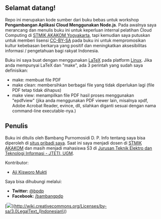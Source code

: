 Selamat datang!
---------------

Repo ini merupakan kode sumber dari buku bebas untuk workshop **Pengambangan Aplikasi Cloud Menggunakan Node.js**. Pada awalnya saya merancang dan menulis buku ini untuk keperluan internal pelatihan Cloud Computing di [STMIK AKAKOM Yogyakarta](http://www.akakom.ac.id), tapi kemudian saya putuskan untuk memberi lisensi [CC-BY-SA](http://freedomdefined.org/Licenses/CC-BY-SA) pada buku ini untuk mempromosikan kultur kebebasan berkarya yang positif dan meningkatkan aksesibilitas informasi / pengetahuan bagi rakyat Indonesia. 

Buku ini saya buat dengan menggunakan [LaTeX](http://www.latex-project.org) pada platform [Linux](http://www.linux.org/). Jika anda mempunyai LaTeX dan "make", ada 3 perintah yang sudah saya definisikan:
* make: membuat file PDF
* make clean: membersihkan berbagai file yang tidak diperlukan lagi (file PDF tetap tidak dihapus)
* make view: menampilkan file PDF hasil proses menggunakan "epdfview" (jika anda menggunakan PDF viewer lain, misalnya xpdf, Adobe Acrobat Reader, evince, dll, silahkan diganti sesuai dengan nama command-line executable-nya.)

Penulis
-------

Buku ini ditulis oleh Bambang Purnomosidi D. P. Info tentang saya bisa diperoleh di [situs pribadi saya](http://bpdp.name). Saat ini saya menjadi dosen di [STMIK AKAKOM](http://www.akakom.ac.id) dan masih menjadi mahasiswa S3 di [Jurusan Teknik Elektro dan Teknologi Informasi - JTETI, UGM](http://pasca.te.ugm.ac.id).

Kontributor:
* [Aji Kisworo Mukti](http://adzymaniac.web.id)

Saya bisa dihubungi melalui:

* **Twitter:** [@bpdp](http://twitter.com/#!/bpdp)
* **Facebook:** [/bambangpdp](http://www.facebook.com/bambangpdp)

[<img src="http://creativecommons.or.id/wp-content/uploads/2012/07/cc-by-sa.jpg">](http://wiki.creativecommons.org/Licenses/by-sa/3.0LegalText_(Indonesian\))
